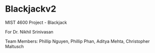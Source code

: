 # Blackjackv2
MIST 4600 Project - Blackjack 

For Dr. Nikhil Srinivasan

Team Members: Phillip Nguyen, Phillip Phan, Aditya Mehta, Christopher Maltusch
